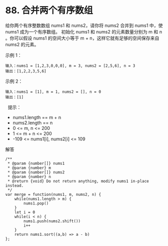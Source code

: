 # 88. 合并两个有序数组
给你两个有序整数数组 nums1 和 nums2，请你将 nums2 合并到 nums1 中，使 nums1 成为一个有序数组。
初始化 nums1 和 nums2 的元素数量分别为 m 和 n 。你可以假设 nums1 的空间大小等于 m + n，这样它就有足够的空间保存来自 nums2 的元素。

示例 1：

    输入：nums1 = [1,2,3,0,0,0], m = 3, nums2 = [2,5,6], n = 3
    输出：[1,2,2,3,5,6]
示例 2：

    输入：nums1 = [1], m = 1, nums2 = [], n = 0
    输出：[1]
 
提示：

* nums1.length == m + n
* nums2.length == n
* 0 <= m, n <= 200
* 1 <= m + n <= 200
* -109 <= nums1[i], nums2[i] <= 109

解答

    /**
     * @param {number[]} nums1
     * @param {number} m
     * @param {number[]} nums2
     * @param {number} n
     * @return {void} Do not return anything, modify nums1 in-place instead.
     */
    var merge = function(nums1, m, nums2, n) {
        while(nums1.length > m) {
            nums1.pop()
        }
        let i = 0
        while(i < n) {
            nums1.push(nums2.shift())
            i++
        }
        return nums1.sort((a,b) => a - b)
    };

